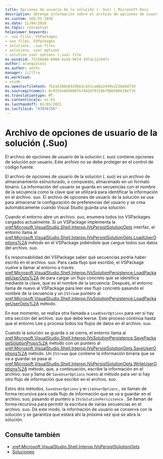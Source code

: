 ```yaml
---
title: Opciones de usuario de la solución (. Suo) | Microsoft Docs
description: Obtenga información sobre el archivo de opciones de usuario de la solución (. suo), que contiene opciones de solución por usuario en un archivo de almacenamiento estructurado almacenado en formato binario.
ms.custom: SEO-VS-2020
ms.date: 11/04/2016
ms.topic: conceptual
helpviewer_keywords:
- .suo files, VSPackages
- suo files, VSPackages
- solutions, .suo files
- solutions, user options
- solution user options (.suo) file
ms.assetid: 75258e0d-600d-4a3d-94f4-3d7ac12cb47c
author: acangialosi
ms.author: anthc
manager: jillfra
ms.workload:
- vssdk
ms.openlocfilehash: 7b2a5386e8329bb3ca51ca88a2449e223bb8d73d
ms.sourcegitcommit: 0c9155e9b9408fb7481d79319bf08650b610e719
ms.translationtype: MT
ms.contentlocale: es-ES
ms.lasthandoff: 01/05/2021
ms.locfileid: "97876759"
---
```

# <a name="solution-user-options-suo-file"></a>Archivo de opciones de usuario de la solución (.Suo)
El archivo de opciones de usuario de la solución (. suo) contiene opciones de solución por usuario. Este archivo no se debe proteger en el control de código fuente.

 El archivo de opciones de usuario de la solución (. suo) es un archivo de almacenamiento estructurado, o compuesto, almacenado en un formato binario. La información del usuario se guarda en secuencias con el nombre de la secuencia como la clave que se utilizará para identificar la información en el archivo. suo. El archivo de opciones de usuario de la solución se usa para almacenar la configuración de preferencias del usuario y se crea automáticamente cuando Visual Studio guarda una solución.

 Cuando el entorno abre un archivo. suo, enumera todos los VSPackages cargados actualmente. Si un VSPackage implementa la <xref:Microsoft.VisualStudio.Shell.Interop.IVsPersistSolutionOpts> interfaz, el entorno llama al <xref:Microsoft.VisualStudio.Shell.Interop.IVsPersistSolutionOpts.LoadUserOptions%2A> método en el VSPackage pidiéndole que cargue todos sus datos del archivo. suo.

 Es responsabilidad del VSPackage saber qué secuencias podría haber escrito en el archivo. suo. Para cada flujo que escribió, el VSPackage vuelve a llamar al entorno a través <xref:Microsoft.VisualStudio.Shell.Interop.IVsSolutionPersistence.LoadPackageUserOpts%2A> de para cargar un flujo concreto que se identifica mediante la clave, que es el nombre de la secuencia. Después, el entorno llama de nuevo al VSPackage para leer ese flujo concreto pasando el nombre de la secuencia y un `IStream` puntero al <xref:Microsoft.VisualStudio.Shell.Interop.IVsSolutionPersistence.LoadPackageUserOpts%2A> método.

 En ese momento, se realiza otra llamada a `LoadUserOptions` para ver si hay otra sección del archivo. suo que debe leerse. Este proceso continúa hasta que el entorno Lee y procesa todos los flujos de datos en el archivo. suo.

 Cuando la solución se guarda o se cierra, el entorno llama al <xref:Microsoft.VisualStudio.Shell.Interop.IVsSolutionPersistence.SavePackageSolutionProps%2A> método con un puntero al <xref:Microsoft.VisualStudio.Shell.Interop.IVsPersistSolutionOpts.SaveUserOptions%2A> método. Un `IStream` que contiene la información binaria que se va a guardar se pasa al <xref:Microsoft.VisualStudio.Shell.Interop.IVsPersistSolutionOpts.WriteUserOptions%2A> método, que, a continuación, escribe la información en el archivo. suo y llama de `SaveUserOptions` nuevo al método para ver si hay otro flujo de información que escribir en el archivo. suo.

 Estos dos métodos, `SaveUserOptions` y `WriteUserOptions` , se llaman de forma recursiva para cada flujo de información que se va a guardar en el archivo. suo, pasando el puntero a `IVsSolutionPersistence` . Se llaman de forma recursiva para permitir la escritura de varias secuencias en el archivo. suo. De este modo, la información de usuario se conserva con la solución y se garantiza que estará ahí la próxima vez que se abra la solución.

## <a name="see-also"></a>Consulte también
- <xref:Microsoft.VisualStudio.Shell.Interop.IVsPersistSolutionOpts>
- [Soluciones](../../extensibility/internals/solutions-overview.md)
